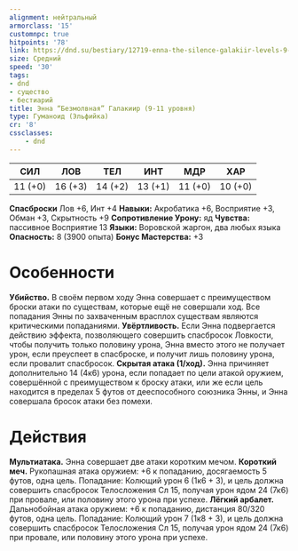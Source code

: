 ```yaml
---
alignment: нейтральный
armorclass: '15'
customnpc: true
hitpoints: '78'
link: https://dnd.su/bestiary/12719-enna-the-silence-galakiir-levels-9-11/
size: Средний
speed: '30'
tags:
- dnd
- существо
- бестиарий
title: Энна “Безмолвная” Галакиир (9-11 уровня)
type: Гуманоид (Эльфийка)
cr: '8'
cssclasses:
    - dnd
---
```



| СИЛ | ЛОВ | ТЕЛ | ИНТ | МДР | ХАР |
|---|---|---|---|---|---|
| 11 (+0) | 16 (+3) | 14 (+2) | 13 (+1) | 11 (+0) | 10 (+0) |
**Спасброски** Лов +6, Инт +4
**Навыки:** Акробатика +6, Восприятие +3, Обман +3, Скрытность +9
**Сопротивление Урону:** яд
**Чувства:** пассивное Восприятие 13
**Языки:** Воровской жаргон, два любых языка
**Опасность:** 8 (3900 опыта)
**Бонус Мастерства:** +3


# Особенности
**Убийство.** В своём первом ходу Энна совершает с преимуществом броски атаки по существам, которые ещё не совершали ход. Все попадания Энны по захваченным врасплох существам являются критическими попаданиями.
**Увёртливость.** Если Энна подвергается действию эффекта, позволяющего совершить спасбросок Ловкости, чтобы получить только половину урона, Энна вместо этого не получает урон, если преуспеет в спасброске, и получит лишь половину урона, если провалит спасбросок.
**Скрытая атака (1/ход).** Энна причиняет дополнительно 14 (4к6) урона, если попадает по цели атакой оружием, совершённой с преимуществом к броску атаки, или же если цель находится в пределах 5 футов от дееспособного союзника Энны, и Энна совершала бросок атаки без помехи.


# Действия
**Мультиатака.** Энна совершает две атаки коротким мечом.
**Короткий меч.** Рукопашная атака оружием: +6 к попаданию, досягаемость 5 футов, одна цель. Попадание: Колющий урон 6 (1к6 + 3), и цель должна совершить спасбросок Телосложения Сл 15, получая урон ядом 24 (7к6) при провале, или половину этого урона при успехе.
**Лёгкий арбалет.** Дальнобойная атака оружием: +6 к попаданию, дистанция 80/320 футов, одна цель. Попадание: Колющий урон 7 (1к8 + 3), и цель должна совершить спасбросок Телосложения Сл 15, получая урон ядом 24 (7к6) при провале, или половину этого урона при успехе.
